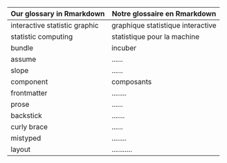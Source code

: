 |Our glossary in Rmarkdown|Notre glossaire en Rmarkdown|
|-------------------------|----------------------------|
interactive statistic graphic|graphique statistique interactive|
statistic computing | statistique pour la machine|
|   bundle | incuber|
assume | ......|
|slope | ......|
| component| composants|
|frontmatter|........|
|prose | ......|
|backstick|.......|
|curly brace|......|
|mistyped|........|
|layout|...........|